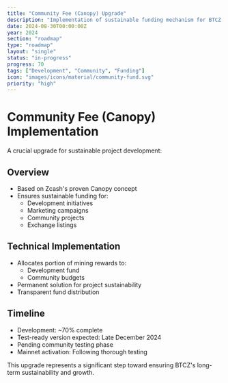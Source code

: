 ```yaml
---
title: "Community Fee (Canopy) Upgrade"
description: "Implementation of sustainable funding mechanism for BTCZ ecosystem"
date: 2024-08-30T00:00:00Z
year: 2024
section: "roadmap"
type: "roadmap"
layout: "single"
status: "in-progress"
progress: 70
tags: ["Development", "Community", "Funding"]
icon: "images/icons/material/community-fund.svg"
priority: "high"
---
```


# Community Fee (Canopy) Implementation

A crucial upgrade for sustainable project development:

## Overview
- Based on Zcash's proven Canopy concept
- Ensures sustainable funding for:
  - Development initiatives
  - Marketing campaigns
  - Community projects
  - Exchange listings

## Technical Implementation
- Allocates portion of mining rewards to:
  - Development fund
  - Community budgets
- Permanent solution for project sustainability
- Transparent fund distribution

## Timeline
- Development: ~70% complete
- Test-ready version expected: Late December 2024
- Pending community testing phase
- Mainnet activation: Following thorough testing

This upgrade represents a significant step toward ensuring BTCZ's long-term sustainability and growth.

